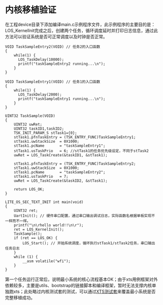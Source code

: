 # 内核移植验证<a name="ZH-CN_TOPIC_0000001062953117"></a>

在工程device目录下添加编译main.c示例程序文件，此示例程序的主要目的是：LOS\_KernelInit完成之后，创建两个任务，循环调度延时并打印日志信息，通过此方法可以验证系统是否可正常调度以及时钟是否正常。

```
VOID TaskSampleEntry2(VOID) // 任务2的入口函数
{
    while(1) {
      LOS_TaskDelay(10000);
      printf("taskSampleEntry2 running...\n");
    }
}

VOID TaskSampleEntry1(VOID) // 任务1的入口函数
{
    while(1) {
      LOS_TaskDelay(2000);
      printf("taskSampleEntry1 running...\n");
    }
}

UINT32 TaskSample(VOID)
{
    UINT32 uwRet;
    UINT32 taskID1,taskID2;
    TSK_INIT_PARAM_S stTask1={0};
    stTask1.pfnTaskEntry = (TSK_ENTRY_FUNC)TaskSampleEntry1;
    stTask1.uwStackSize  = 0X1000;
    stTask1.pcName       = "taskSampleEntry1";
    stTask1.usTaskPrio   = 6; //stTask1的任务优先级设定，不同于stTask2
    uwRet = LOS_TaskCreate(&taskID1, &stTask1);

    stTask1.pfnTaskEntry = (TSK_ENTRY_FUNC)TaskSampleEntry2;
    stTask1.uwStackSize  = 0X1000;
    stTask1.pcName       = "taskSampleEntry2";
    stTask1.usTaskPrio   = 7;
    uwRet = LOS_TaskCreate(&taskID2, &stTask1);

    return LOS_OK;
}

LITE_OS_SEC_TEXT_INIT int main(void)
{
    UINT32 ret;
    UartInit(); // 硬件串口配置，通过串口输出调试日志，实际函数名根据单板实现不一样而不一样。
    printf("\n\rhello world!!\n\r");
    ret = LOS_KernelInit(); 
    TaskSample();
    if (ret == LOS_OK) {
        LOS_Start(); // 开始系统调度，循环执行stTask1/stTask2任务，串口输出任务日志
    }
    while (1) {
        __asm volatile("wfi");
    }
}
```

第一个任务运行正常后，说明最小系统的核心流程基本OK；由于xts用例框架对外依赖较多，主要是utils、bootstrap的链接脚本和编译框架，暂时无法支撑内核单独跑xts；此处略过内核测试套的测试，可以通过[XTS测试套](porting-chip-board-xts.md)来覆盖最小系统是否完整移植成功。

